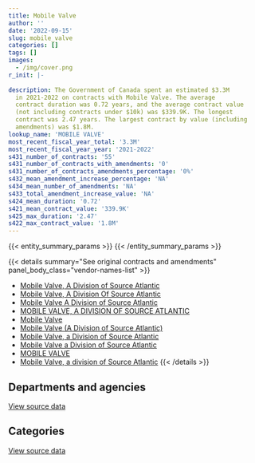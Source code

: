 ```yaml
---
title: Mobile Valve
author: ''
date: '2022-09-15'
slug: mobile_valve
categories: []
tags: []
images:
  - /img/cover.png
r_init: |-
  
description: The Government of Canada spent an estimated $3.3M
  in 2021-2022 on contracts with Mobile Valve. The average
  contract duration was 0.72 years, and the average contract value
  (not including contracts under $10k) was $339.9K. The longest
  contract was 2.47 years. The largest contract by value (including
  amendments) was $1.8M.
lookup_name: 'MOBILE VALVE'
most_recent_fiscal_year_total: '3.3M'
most_recent_fiscal_year_year: '2021-2022'
s431_number_of_contracts: '55'
s431_number_of_contracts_with_amendments: '0'
s431_number_of_contracts_amendments_percentage: '0%'
s432_mean_amendment_increase_percentage: 'NA'
s434_mean_number_of_amendments: 'NA'
s433_total_amendment_increase_value: 'NA'
s424_mean_duration: '0.72'
s421_mean_contract_value: '339.9K'
s425_max_duration: '2.47'
s422_max_contract_value: '1.8M'
---
```


<script src="/rmarkdown-libs/htmlwidgets/htmlwidgets.js"></script>
<link href="/rmarkdown-libs/datatables-css/datatables-crosstalk.css" rel="stylesheet" />
<script src="/rmarkdown-libs/datatables-binding/datatables.js"></script>
<script src="/rmarkdown-libs/jquery/jquery-3.6.0.min.js"></script>
<link href="/rmarkdown-libs/dt-core-bootstrap/css/dataTables.bootstrap.min.css" rel="stylesheet" />
<link href="/rmarkdown-libs/dt-core-bootstrap/css/dataTables.bootstrap.extra.css" rel="stylesheet" />
<script src="/rmarkdown-libs/dt-core-bootstrap/js/jquery.dataTables.min.js"></script>
<script src="/rmarkdown-libs/dt-core-bootstrap/js/dataTables.bootstrap.min.js"></script>
<link href="/rmarkdown-libs/crosstalk/css/crosstalk.min.css" rel="stylesheet" />
<script src="/rmarkdown-libs/crosstalk/js/crosstalk.min.js"></script>
<script src="/rmarkdown-libs/htmlwidgets/htmlwidgets.js"></script>
<link href="/rmarkdown-libs/datatables-css/datatables-crosstalk.css" rel="stylesheet" />
<script src="/rmarkdown-libs/datatables-binding/datatables.js"></script>
<script src="/rmarkdown-libs/jquery/jquery-3.6.0.min.js"></script>
<link href="/rmarkdown-libs/dt-core-bootstrap/css/dataTables.bootstrap.min.css" rel="stylesheet" />
<link href="/rmarkdown-libs/dt-core-bootstrap/css/dataTables.bootstrap.extra.css" rel="stylesheet" />
<script src="/rmarkdown-libs/dt-core-bootstrap/js/jquery.dataTables.min.js"></script>
<script src="/rmarkdown-libs/dt-core-bootstrap/js/dataTables.bootstrap.min.js"></script>
<link href="/rmarkdown-libs/crosstalk/css/crosstalk.min.css" rel="stylesheet" />
<script src="/rmarkdown-libs/crosstalk/js/crosstalk.min.js"></script>

{{< entity_summary_params >}}
{{< /entity_summary_params >}}

{{< details summary="See original contracts and amendments" panel_body_class="vendor-names-list" >}}
- [Mobile Valve, A Division of Source Atlantic](https://search.open.canada.ca/en/ct/?sort=contract_value_f%20desc&page=1&search_text=%22Mobile%20Valve%2c%20A%20Division%20of%20Source%20Atlantic%22)
- [Mobile Valve, A Division Of Source Atlantic](https://search.open.canada.ca/en/ct/?sort=contract_value_f%20desc&page=1&search_text=%22Mobile%20Valve%2c%20A%20Division%20Of%20Source%20Atlantic%22)
- [Mobile Valve A Division of Source Atlantic](https://search.open.canada.ca/en/ct/?sort=contract_value_f%20desc&page=1&search_text=%22Mobile%20Valve%20A%20Division%20of%20Source%20Atlantic%22)
- [MOBILE VALVE, A DIVISION OF SOURCE ATLANTIC](https://search.open.canada.ca/en/ct/?sort=contract_value_f%20desc&page=1&search_text=%22MOBILE%20VALVE%2c%20A%20DIVISION%20OF%20SOURCE%20ATLANTIC%22)
- [Mobile Valve](https://search.open.canada.ca/en/ct/?sort=contract_value_f%20desc&page=1&search_text=%22Mobile%20Valve%22)
- [Mobile Valve (A Division of Source Atlantic)](https://search.open.canada.ca/en/ct/?sort=contract_value_f%20desc&page=1&search_text=%22Mobile%20Valve%20%28A%20Division%20of%20Source%20Atlantic%29%22)
- [Mobile Valve, a Division of Source Atlantic](https://search.open.canada.ca/en/ct/?sort=contract_value_f%20desc&page=1&search_text=%22Mobile%20Valve%2c%20a%20Division%20of%20Source%20Atlantic%22)
- [Mobile Valve a Division of Source Atlantic](https://search.open.canada.ca/en/ct/?sort=contract_value_f%20desc&page=1&search_text=%22Mobile%20Valve%20a%20Division%20of%20Source%20Atlantic%22)
- [MOBILE VALVE](https://search.open.canada.ca/en/ct/?sort=contract_value_f%20desc&page=1&search_text=%22MOBILE%20VALVE%22)
- [Mobile Valve, a division of Source Atlantic](https://search.open.canada.ca/en/ct/?sort=contract_value_f%20desc&page=1&search_text=%22Mobile%20Valve%2c%20a%20division%20of%20Source%20Atlantic%22)
{{< /details >}}

## Departments and agencies

<div id="htmlwidget-1" style="width:100%;height:auto;" class="datatables html-widget"></div>
<script type="application/json" data-for="htmlwidget-1">{"x":{"style":"bootstrap","filter":"none","vertical":false,"data":[["<a href=\"/departments/dnd-mdn/\">National Defence<\/a>"],[4552992.29],[2156689.23],[2608480.39],[3335745.17]],"container":"<table class=\"table table-striped table-hover row-border order-column display\">\n  <thead>\n    <tr>\n      <th>Department<\/th>\n      <th>2018-2019<\/th>\n      <th>2019-2020<\/th>\n      <th>2020-2021<\/th>\n      <th>2021-2022<\/th>\n    <\/tr>\n  <\/thead>\n<\/table>","options":{"order":[[4,"desc"]],"pageLength":10,"autoWidth":true,"columnDefs":[{"targets":1,"render":"function(data, type, row, meta) {\n    return type !== 'display' ? data : DTWidget.formatCurrency(data, \"$\", 2, 3, \",\", \".\", true, null);\n  }"},{"targets":2,"render":"function(data, type, row, meta) {\n    return type !== 'display' ? data : DTWidget.formatCurrency(data, \"$\", 2, 3, \",\", \".\", true, null);\n  }"},{"targets":3,"render":"function(data, type, row, meta) {\n    return type !== 'display' ? data : DTWidget.formatCurrency(data, \"$\", 2, 3, \",\", \".\", true, null);\n  }"},{"targets":4,"render":"function(data, type, row, meta) {\n    return type !== 'display' ? data : DTWidget.formatCurrency(data, \"$\", 2, 3, \",\", \".\", true, null);\n  }"},{"width":"16%","targets":[1,2,3,4]},{"className":"dt-right","targets":[1,2,3,4]}],"orderClasses":false}},"evals":["options.columnDefs.0.render","options.columnDefs.1.render","options.columnDefs.2.render","options.columnDefs.3.render"],"jsHooks":[]}</script>
<p class="text-right">
<a href="https://github.com/GoC-Spending/contracts-data/tree/main/data/out/vendors/mobile_valve/summary_by_fiscal_year_by_department.csv" class="source-data-link btn btn-link">View source data</a>
</p>

## Categories

<div id="htmlwidget-2" style="width:100%;height:auto;" class="datatables html-widget"></div>
<script type="application/json" data-for="htmlwidget-2">{"x":{"style":"bootstrap","filter":"none","vertical":false,"data":[["<a href=\"/categories/facilities_and_construction/\">Facilities and construction<\/a>","<a href=\"/categories/defence/\">Defence<\/a>","<a href=\"/categories/industrial_products_and_services/\">Industrial products and services<\/a>"],[3740789.98,302637.46,509564.85],[447769.93,null,1708919.3],[1963916.34,13389.29,631174.75],[3276654.09,989.36,58101.72]],"container":"<table class=\"table table-striped table-hover row-border order-column display\">\n  <thead>\n    <tr>\n      <th>Category<\/th>\n      <th>2018-2019<\/th>\n      <th>2019-2020<\/th>\n      <th>2020-2021<\/th>\n      <th>2021-2022<\/th>\n    <\/tr>\n  <\/thead>\n<\/table>","options":{"order":[[4,"desc"]],"dom":"t","pageLength":30,"autoWidth":true,"columnDefs":[{"targets":1,"render":"function(data, type, row, meta) {\n    return type !== 'display' ? data : DTWidget.formatCurrency(data, \"$\", 2, 3, \",\", \".\", true, null);\n  }"},{"targets":2,"render":"function(data, type, row, meta) {\n    return type !== 'display' ? data : DTWidget.formatCurrency(data, \"$\", 2, 3, \",\", \".\", true, null);\n  }"},{"targets":3,"render":"function(data, type, row, meta) {\n    return type !== 'display' ? data : DTWidget.formatCurrency(data, \"$\", 2, 3, \",\", \".\", true, null);\n  }"},{"targets":4,"render":"function(data, type, row, meta) {\n    return type !== 'display' ? data : DTWidget.formatCurrency(data, \"$\", 2, 3, \",\", \".\", true, null);\n  }"},{"width":"16%","targets":[1,2,3,4]},{"className":"dt-right","targets":[1,2,3,4]}],"orderClasses":false,"lengthMenu":[10,25,30,50,100]}},"evals":["options.columnDefs.0.render","options.columnDefs.1.render","options.columnDefs.2.render","options.columnDefs.3.render"],"jsHooks":[]}</script>
<p class="text-right">
<a href="https://github.com/GoC-Spending/contracts-data/tree/main/data/out/vendors/mobile_valve/summary_by_fiscal_year_by_category.csv" class="source-data-link btn btn-link">View source data</a>
</p>
